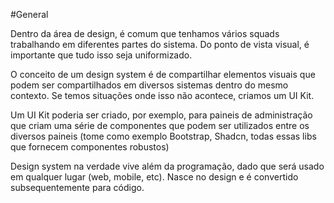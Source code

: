#General 

Dentro da área de design, é comum que tenhamos vários squads trabalhando em diferentes partes do sistema. Do ponto de vista visual, é importante que tudo isso seja uniformizado. 

O conceito de um design system é de compartilhar elementos visuais que podem ser compartilhados em diversos sistemas dentro do mesmo contexto. Se temos situações onde isso não acontece, criamos um UI Kit.

Um UI Kit poderia ser criado, por exemplo, para paineis de administração que criam uma série de componentes que podem ser utilizados entre os diversos paineis (tome como exemplo Bootstrap, Shadcn, todas essas libs que fornecem componentes robustos)

Design system na verdade vive além da programação, dado que será usado em qualquer lugar (web, mobile, etc). Nasce no design e é convertido subsequentemente para código.